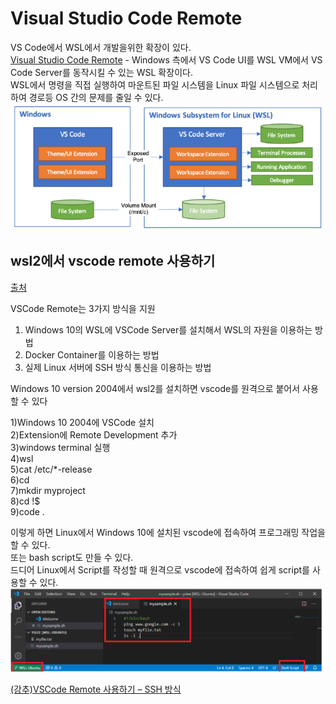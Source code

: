 # Visual Studio Code Remote 
 VS Code에서 WSL에서 개발을위한 확장이 있다.   
 [Visual Studio Code Remote](https://marketplace.visualstudio.com/items?itemName=ms-vscode-remote.vscode-remote-extensionpack) - Windows 측에서 VS Code UI를 WSL VM에서 VS Code Server를 동작시킬 수 있는 WSL 확장이다.  
 WSL에서 명령을 직접 실행하여 마운트된 파일 시스템을 Linux 파일 시스템으로 처리하여 경로등 OS 간의 문제를 줄일 수 있다.  
![vscode](./images/vscode-001.png)       
  

## wsl2에서 vscode remote 사용하기  
[출처](https://cloudsns.wordpress.com/2020/05/22/wsl2%EC%97%90%EC%84%9C-vscode-remote-%EC%82%AC%EC%9A%A9%ED%95%98%EA%B8%B0/)  
    
VSCode Remote는 3가지 방식을 지원  
1. Windows 10의 WSL에 VSCode Server를 설치해서 WSL의 자원을 이용하는 방법  
2. Docker Container를 이용하는 방법  
3. 실제 Linux 서버에 SSH 방식 통신을 이용하는 방법  
  
Windows 10 version 2004에서 wsl2를 설치하면 vscode를 원격으로 붙어서 사용할 수 있다  
  
1)Windows 10 2004에 VSCode 설치  
2)Extension에 Remote Development 추가  
3)windows terminal 실행  
4)wsl  
5)cat /etc/*-release  
6)cd  
7)mkdir myproject  
8)cd !$  
9)code .  
  
이렇게 하면 Linux에서 Windows 10에 설치된 vscode에 접속하여 프로그래밍 작업을 할 수 있다.  
또는 bash script도 만들 수 있다.  
드디어 Linux에서 Script를 작성할 때 원격으로 vscode에 접속하여 쉽게 script를 사용할 수 있다.    
![vscode](./images/vscode-002.png)       

[(강추)VSCode Remote 사용하기 – SSH 방식](https://bit.ly/36jIIpv  )  
  